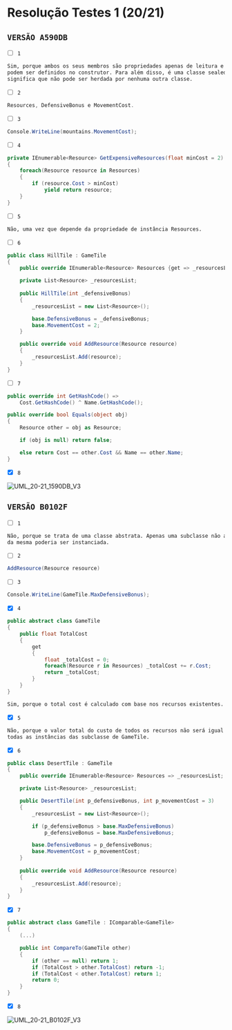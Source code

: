 # Resolução Testes 1 (20/21)

## `VERSÃO A590DB`

- [ ] `1`

```md
Sim, porque ambos os seus membros são propriedades apenas de leitura e que apenas
podem ser definidos no construtor. Para além disso, é uma classe sealed, o que
significa que não pode ser herdada por nenhuma outra classe.
```

- [ ] `2`

```c#
Resources, DefensiveBonus e MovementCost.
```

- [ ] `3`

```c#
Console.WriteLine(mountains.MovementCost);
```

- [ ] `4`

```c#
private IEnumerable<Resource> GetExpensiveResources(float minCost = 2)
{
    foreach(Resource resource in Resources)
    {
        if (resource.Cost > minCost)
            yield return resource;
    }
}
```

- [ ] `5`

```md
Não, uma vez que depende da propriedade de instância Resources.
```

- [ ] `6`

```c#
public class HillTile : GameTile
{
    public override IEnumerable<Resource> Resources {get => _resourcesList;}

    private List<Resource> _resourcesList;
    
    public HillTile(int _defensiveBonus)
    {
        _resourcesList = new List<Resource>();

        base.DefensiveBonus = _defensiveBonus;
        base.MovementCost = 2;
    }

    public override void AddResource(Resource resource)
    {
        _resourcesList.Add(resource);
    }
}
```

- [ ] `7`

```c#
public override int GetHashCode() => 
    Cost.GetHashCode() ^ Name.GetHashCode();

public override bool Equals(object obj)
{
    Resource other = obj as Resource;

    if (obj is null) return false;

    else return Cost == other.Cost && Name == other.Name;
}
```

- [X] `8`

![UML_20-21_1590DB_V3](https://github.com/andrepucas/lp2_classes_2022/blob/main/Exercicios/Support/UML_20-21_A590DB_V3.png)

## `VERSÃO B0102F`

- [ ] `1`

```md
Não, porque se trata de uma classe abstrata. Apenas uma subclasse não abstrata
da mesma poderia ser instanciada.
```

- [ ] `2`

```c#
AddResource(Resource resource)
```

- [ ] `3`

```c#
Console.WriteLine(GameTile.MaxDefensiveBonus);
```

- [X] `4`

```c#
public abstract class GameTile
{
    public float TotalCost 
    {
        get
        {
            float _totalCost = 0;
            foreach(Resource r in Resources) _totalCost += r.Cost;
            return _totalCost;
        }
    }
}
```

```md
Sim, porque o total cost é calculado com base nos recursos existentes.
```

- [X] `5`

```md
Não, porque o valor total do custo de todos os recursos não será igual para 
todas as instâncias das subclasse de GameTile.
```

- [X] `6`

```c#
public class DesertTile : GameTile
{
    public override IEnumerable<Resource> Resources => _resourcesList;

    private List<Resource> _resourcesList;

    public DesertTile(int p_defensiveBonus, int p_movementCost = 3)
    {
        _resourcesList = new List<Resource>();

        if (p_defensiveBonus > base.MaxDefensiveBonus)
            p_defensiveBonus = base.MaxDefensiveBonus;

        base.DefensiveBonus = p_defensiveBonus;
        base.MovementCost = p_movementCost;
    }
    
    public override void AddResource(Resource resource)
    {
        _resourcesList.Add(resource);
    }
}
```

- [X] `7`

```c#
public abstract class GameTile : IComparable<GameTile>
{
    (...)

    public int CompareTo(GameTile other)
    {
        if (other == null) return 1;
        if (TotalCost > other.TotalCost) return -1;
        if (TotalCost < other.TotalCost) return 1;
        return 0;
    }
}
```

- [X] `8`

![UML_20-21_B0102F_V3](https://github.com/andrepucas/lp2_classes_2022/blob/main/Exercicios/Support/UML_20-21_B0102F_V3.png)
